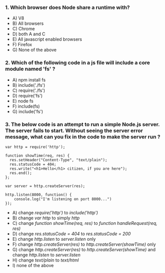 ### 1.  Which browser does Node share a runtime with?
* A) V8
* B) All browsers
* C) Chrome
* D) both A and C 
* E) All javascript enabled browsers
* F) Firefox
* G) None of the above

### 2.  Which of the following code in a js file will include a core module named 'fs' ?   
* A) npm install fs 
* B) include('./fs')
* C) require('./fs')
* D) require('fs')
* E) node fs
* F) include(fs)
* G) include('fs')

### 3.  The below code is an attempt to run a simple Node.js server. The server fails to start. Without seeing the server error message, what can you fix in the code to make the server run ? 

```
var http = require('http');

function showTime(req, res) {
  res.setHeader("Content-Type", "text/plain");
  res.statusCode = 404;
  res.write("<h1>Hello</h1> citizen, if you are here");
  res.end();
};

var server = http.createServer(res);

http.listen(8000, function() {
	console.log("I'm listening on port 8000...")
});

```

* A) change *require('http')* to *include('http')*
* B) change *var http* to simply *http* 
* C) change *function showTime(req, res)* to *function handleRequest(req, res)*
* D) change *res.statusCode = 404*  to *res.statusCode = 200* 
* E) change *http.listen* to  *server.listen* only 
* F) change *http.createServer(res)* to  *http.createServer(showTime)* only 
* G) change *http.createServer(res)* to  *http.createServer(showTime)* and change *http.listen* to *server.listen*
* H) change *text/plain* to *text/html*
* I) none of the above
